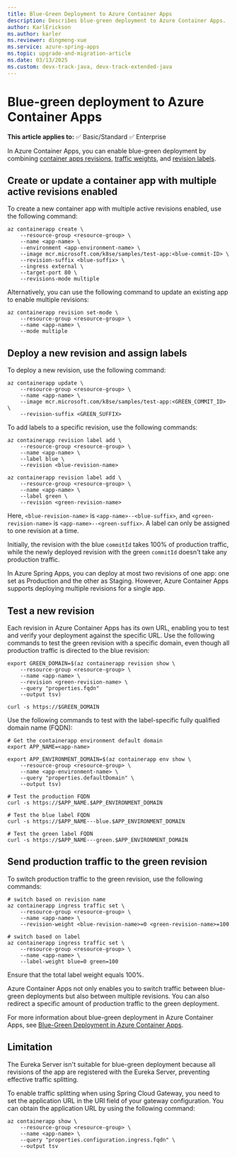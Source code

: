 ```yaml
---
title: Blue-Green Deployment to Azure Container Apps
description: Describes blue-green deployment to Azure Container Apps.
author: KarlErickson
ms.author: karler
ms.reviewer: dingmeng-xue
ms.service: azure-spring-apps
ms.topic: upgrade-and-migration-article
ms.date: 03/13/2025
ms.custom: devx-track-java, devx-track-extended-java
---
```


# Blue-green deployment to Azure Container Apps

**This article applies to:** ✅ Basic/Standard ✅ Enterprise

In Azure Container Apps, you can enable blue-green deployment by combining [container apps revisions](../../container-apps/revisions.md), [traffic weights](../../container-apps/traffic-splitting.md), and [revision labels](../../container-apps/revisions.md#labels).

## Create or update a container app with multiple active revisions enabled

To create a new container app with multiple active revisions enabled, use the following command:

```azurecli
az containerapp create \
    --resource-group <resource-group> \
    --name <app-name> \
    --environment <app-environment-name> \
    --image mcr.microsoft.com/k8se/samples/test-app:<blue-commit-ID> \
    --revision-suffix <blue-suffix> \
    --ingress external \
    --target-port 80 \
    --revisions-mode multiple
```

Alternatively, you can use the following command to update an existing app to enable multiple revisions:

```azurecli
az containerapp revision set-mode \
    --resource-group <resource-group> \
    --name <app-name> \
    --mode multiple
```

## Deploy a new revision and assign labels

To deploy a new revision, use the following command:

```azurecli
az containerapp update \
    --resource-group <resource-group> \
    --name <app-name> \
    --image mcr.microsoft.com/k8se/samples/test-app:<GREEN_COMMIT_ID> \
    --revision-suffix <GREEN_SUFFIX>
```

To add labels to a specific revision, use the following commands:

```azurecli
az containerapp revision label add \
    --resource-group <resource-group> \
    --name <app-name> \
    --label blue \
    --revision <blue-revision-name>

az containerapp revision label add \
    --resource-group <resource-group> \
    --name <app-name> \
    --label green \
    --revision <green-revision-name>
```

Here, `<blue-revision-name>` is `<app-name>--<blue-suffix>`, and `<green-revision-name>` is `<app-name>--<green-suffix>`. A label can only be assigned to one revision at a time.

Initially, the revision with the blue `commitId` takes 100% of production traffic, while the newly deployed revision with the green `commitId` doesn't take any production traffic.

In Azure Spring Apps, you can deploy at most two revisions of one app: one set as Production and the other as Staging. However, Azure Container Apps supports deploying multiple revisions for a single app.

## Test a new revision

Each revision in Azure Container Apps has its own URL, enabling you to test and verify your deployment against the specific URL. Use the following commands to test the green revision with a specific domain, even though all production traffic is directed to the blue revision:

```azurecli
export GREEN_DOMAIN=$(az containerapp revision show \
    --resource-group <resource-group> \
    --name <app-name> \
    --revision <green-revision-name> \
    --query "properties.fqdn"
    --output tsv)

curl -s https://$GREEN_DOMAIN
```

Use the following commands to test with the label-specific fully qualified domain name (FQDN):

```azurecli
# Get the containerapp environment default domain
export APP_NAME=<app-name>

export APP_ENVIRONMENT_DOMAIN=$(az containerapp env show \
    --resource-group <resource-group> \
    --name <app-environment-name> \
    --query "properties.defaultDomain" \
    --output tsv)

# Test the production FQDN
curl -s https://$APP_NAME.$APP_ENVIRONMENT_DOMAIN

# Test the blue label FQDN
curl -s https://$APP_NAME---blue.$APP_ENVIRONMENT_DOMAIN

# Test the green label FQDN
curl -s https://$APP_NAME---green.$APP_ENVIRONMENT_DOMAIN
```

## Send production traffic to the green revision

To switch production traffic to the green revision, use the following commands:

```azurecli
# switch based on revision name
az containerapp ingress traffic set \
    --resource-group <resource-group> \
    --name <app-name> \
    --revision-weight <blue-revision-name>=0 <green-revision-name>=100

# switch based on label
az containerapp ingress traffic set \
    --resource-group <resource-group> \
    --name <app-name> \
    --label-weight blue=0 green=100
```

Ensure that the total label weight equals 100%.

Azure Container Apps not only enables you to switch traffic between blue-green deployments but also between multiple revisions. You can also redirect a specific amount of production traffic to the green deployment.

For more information about blue-green deployment in Azure Container Apps, see [Blue-Green Deployment in Azure Container Apps](../../container-apps/blue-green-deployment.md).

## Limitation

The Eureka Server isn't suitable for blue-green deployment because all revisions of the app are registered with the Eureka Server, preventing effective traffic splitting.

To enable traffic splitting when using Spring Cloud Gateway, you need to set the application URL in the URI field of your gateway configuration. You can obtain the application URL by using the following command:

```azurecli
az containerapp show \
    --resource-group <resource-group> \
    --name <app-name> \
    --query "properties.configuration.ingress.fqdn" \
    --output tsv
```
